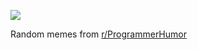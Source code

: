 ![](https://preview.redd.it/x5bquxwhle5e1.gif?width=320&crop=smart&format=png8&s=b61a4e5f5e1fe6a6bb5052db18dcb3c6256e09ee)

 Random memes from [r/ProgrammerHumor](https://www.reddit.com/r/ProgrammerHumor/)

